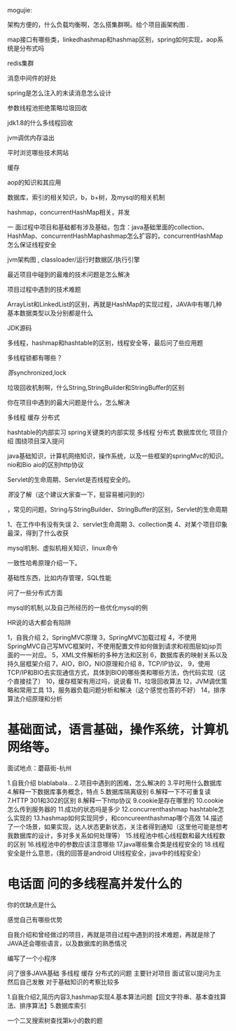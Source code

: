 mogujie:

 架构方便的，什么负载均衡啊，怎么搭集群啊。给个项目画架构图 .

 map接口有哪些类，linkedhashmap和hashmap区别，spring如何实现，aop系统是分布式吗 

 redis集群 

 消息中间件的好处 

 spring是怎么注入的未读消息怎么设计 

 参数线程池拒绝策略垃圾回收 

 jdk1.8的什么多线程回收 

 jvm调优内存溢出 

 平时浏览哪些技术网站 

 缓存 

 aop的知识和其应用 

 数据库，索引的相关知识，b，b+树，及mysql的相关机制 

 hashmap，concurrentHashMap相关，并发 

  一 面过程中项目和基础都有涉及基础，包含：java基础里面的collection、HashMap、concurrentHashMaphashmap怎么扩容的，concurrentHashMap怎么保证线程安全 

 jvm架构图 , classloader/运行时数据区/执行引擎 

 最近项目中碰到的最难的技术问题是怎么解决 

 项目过程中遇到的技术难题 

 ArrayList和LinkedList的区别，再就是HashMap的实现过程，JAVA中有哪几种基本数据类型以及分别都是什么 

 JDK源码 

 多线程，hashmap和hashtable的区别，线程安全等，最后问了些应用题 

多线程锁都有哪些？

*答*synchronized,lock

 垃圾回收机制啊，什么String,StringBuilder和StringBuffer的区别 

 你在项目中遇到的最大问题是什么，怎么解决 

 多线程 缓存 分布式 

 hashtable的内部实习 spring关键类的内部实现 多线程 分布式 数据库优化 项目介绍 围绕项目深入提问 

 java基础知识，计算机网络知识，操作系统，以及一些框架的springMvc的知识。nio和Bio aio的区别http协议 

Servlet的生命周期、Servlet是否线程安全的。

*答*没了解（这个建议大家查一下，挺容易被问到的）

 ，常见的问题，String与StringBuilder、StringBuffer的区别，Servlet的生命周期 

 1、在工作中有没有失误 2、servlet生命周期 3、collection类 4、对某个项目印象最深，得到了什么收获 

 mysql机制、虚拟机相关知识，linux命令 

 一致性哈希原理介绍一下。 

 基础性东西，比如内存管理，SQL性能 

 问了一些分布式方面 

 mysql的机制,以及自己所经历的一些优化mysql的例 

 HR说的话大都会有陷阱 

 1，自我介绍
2，SpringMVC原理
3，SpringMVC加载过程
4，不使用SpringMVC自己写MVC框架时，不使用配置文件如何做到请求和视图层如jsp页面的一一对应。
5，XML文件解析的多种方法和区别
6，数据库表的映射关系以及持久层框架介绍
7，AIO，BIO，NIO原理和介绍
8，TCP/IP协议，
9，使用TCP/IP和BIO去实现通信方式，具体到BIO的哪些类和哪些方法，伪代码实现（这个直接挂了）
10，缓存框架有用过吗，说说看
11，垃圾回收算法
12，JVM调优策略和常用工具
13，服务器负载问题分析和解决（这个感觉也答的不好）
14，排序算法介绍原理和分析 

# 基础面试，语言基础，操作系统，计算机网络等。

面试地点：蘑菇街-杭州

1.自我介绍
blablabala...
2.项目中遇到的困难，怎么解决的
3.平时用什么数据库
4.解释一下数据库事务概念，特点
5.数据库隔离级别
6.解释一下不可重复读
7.HTTP 301和302的区别
8.解释一下http协议
9.cookie是存在哪里的
10.cookie怎么传到服务器的
11.成功的状态吗是多少
12.concurrenthashmap hashtable怎么实现的
13.hashmap如何实现同步，和concureenthashmap哪个高效
14.描述了一个场景，如果实现，达人状态更新状态，关注者得到通知（这里他可能是想考我数据库的设计，多对多关系如何处理等）
15.线程池中核心线程数和最大线程数的区别
16.线程池中的参数应该注意哪些
17.java哪些集合类是线程安全的
18.线程安全是什么意思，(我的回答是android UI线程安全，java中的线程安全）

# 电话面 问的多线程高并发什么的



 你的优缺点是什么 

 感觉自己有哪些优势 

 自我介绍和曾经做过的项目，再就是项目过程中遇到的技术难题，再就是除了JAVA还会哪些语言，以及数据库的熟悉情况 

 编写了一个小程序 

 问了很多JAVA基础 多线程 缓存 分布式的问题 主要针对项目 面试官以提问为主 然后自己发散 对于基础知识的考察比较多 

 1.自我介绍2,简历内容3,hashmap实现4.基本算法问题【回文字符串、基本查找算法、排序算法】5.数据库索引 

 一个二叉搜索树查找第k小的数的题 



